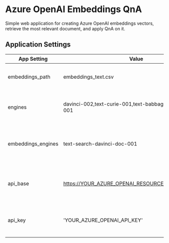 # Azure OpenAI Embeddings QnA

Simple web application for creating Azure OpenAI embeddings vectors, retrieve the most relevant document, and apply QnA on it.

## Application Settings

| App Setting | Value | Note |
| --- | --- | ------------- |
|embeddings_path | embeddings_text.csv | Filename to locally store computed embeddings |
|engines| davinci-002,text-curie-001,text-babbage-001,text-ada-001 | Engines deployed in your Azure OpenAI Resource |
|embeddings_engines | text-search-davinci-doc-001  | Embeddings engines deployed in your Azure OpenAI Resource |
|api_base | https://YOUR_AZURE_OPENAI_RESOURCE.openai.azure.com/ | Your Azure OpenAI Resource name. Get it in the [Azure Portal](https://portal.azure.com) |
|api_key| 'YOUR_AZURE_OPENAI_API_KEY' | Your Azure OpenAI Api Key. Get it in the [Azure Portal](https://portal.azure.com)|
